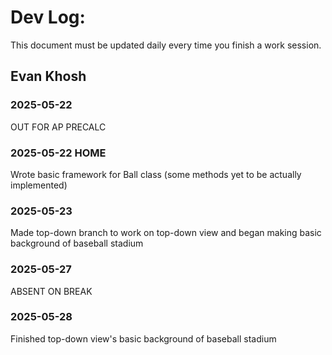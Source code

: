 # Dev Log:

This document must be updated daily every time you finish a work session.

## Evan Khosh

### 2025-05-22
OUT FOR AP PRECALC

### 2025-05-22 HOME
Wrote basic framework for Ball class (some methods yet to be actually implemented)

### 2025-05-23
Made top-down branch to work on top-down view and began making basic background of baseball stadium

### 2025-05-27
ABSENT ON BREAK

### 2025-05-28
Finished top-down view's basic background of baseball stadium
